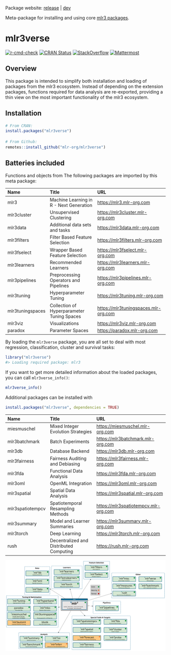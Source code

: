 
<!-- README.md is generated from README.Rmd. Please edit that file -->

Package website: [release](https://mlr3verse.mlr-org.com/) \|
[dev](https://mlr3verse.mlr-org.com/dev/)

Meta-package for installing and using core [mlr3
packages](https://github.com/mlr-org/mlr3/wiki/Extension-Packages).

# mlr3verse

<!-- badges: start -->

[![r-cmd-check](https://github.com/mlr-org/mlr3verse/actions/workflows/r-cmd-check.yml/badge.svg)](https://github.com/mlr-org/mlr3verse/actions/workflows/r-cmd-check.yml)
[![CRAN
Status](https://www.r-pkg.org/badges/version-ago/mlr3verse)](https://cran.r-project.org/package=mlr3verse)
[![StackOverflow](https://img.shields.io/badge/stackoverflow-mlr3-orange.svg)](https://stackoverflow.com/questions/tagged/mlr3)
[![Mattermost](https://img.shields.io/badge/chat-mattermost-orange.svg)](https://lmmisld-lmu-stats-slds.srv.mwn.de/mlr_invite/)
<!-- badges: end -->

## Overview

This package is intended to simplify both installation and loading of
packages from the mlr3 ecosystem. Instead of depending on the extension
packages, functions required for data analysis are re-exported,
providing a thin view on the most important functionality of the mlr3
ecosystem.

## Installation

``` r
# From CRAN:
install.packages("mlr3verse")

# From Github:
remotes::install_github("mlr-org/mlr3verse")
```

## Batteries included

Functions and objects from The following packages are imported by this
meta package:

| Name             | Title                                      | URL                                    |
|:-----------------|:-------------------------------------------|:---------------------------------------|
| mlr3             | Machine Learning in R - Next Generation    | <https://mlr3.mlr-org.com>             |
| mlr3cluster      | Unsupervised Clustering                    | <https://mlr3cluster.mlr-org.com>      |
| mlr3data         | Additional data sets and tasks             | <https://mlr3data.mlr-org.com>         |
| mlr3filters      | Filter Based Feature Selection             | <https://mlr3filters.mlr-org.com>      |
| mlr3fselect      | Wrapper Based Feature Selection            | <https://mlr3fselect.mlr-org.com>      |
| mlr3learners     | Recommended Learners                       | <https://mlr3learners.mlr-org.com>     |
| mlr3pipelines    | Preprocessing Operators and Pipelines      | <https://mlr3pipelines.mlr-org.com>    |
| mlr3tuning       | Hyperparameter Tuning                      | <https://mlr3tuning.mlr-org.com>       |
| mlr3tuningspaces | Collection of Hyperparameter Tuning Spaces | <https://mlr3tuningspaces.mlr-org.com> |
| mlr3viz          | Visualizations                             | <https://mlr3viz.mlr-org.com>          |
| paradox          | Parameter Spaces                           | <https://paradox.mlr-org.com>          |

By loading the `mlr3verse` package, you are all set to deal with most
regression, classification, cluster and survival tasks:

``` r
library("mlr3verse")
#> Loading required package: mlr3
```

If you want to get more detailed information about the loaded packages,
you can call `mlr3verse_info()`:

``` r
mlr3verse_info()
```

Additional packages can be installed with

``` r
install.packages("mlr3verse", dependencies = TRUE)
```

| Name             | Title                                   | URL                                    |
|:-----------------|:----------------------------------------|:---------------------------------------|
| miesmuschel      | Mixed Integer Evolution Strategies      | <https://miesmuschel.mlr-org.com>      |
| mlr3batchmark    | Batch Experiments                       | <https://mlr3batchmark.mlr-org.com>    |
| mlr3db           | Database Backend                        | <https://mlr3db.mlr-org.com>           |
| mlr3fairness     | Fairness Auditing and Debiasing         | <https://mlr3fairness.mlr-org.com>     |
| mlr3fda          | Functional Data Analysis                | <https://mlr3fda.mlr-org.com>          |
| mlr3oml          | OpenML Integration                      | <https://mlr3oml.mlr-org.com>          |
| mlr3spatial      | Spatial Data Analysis                   | <https://mlr3spatial.mlr-org.com>      |
| mlr3spatiotempcv | Spatiotemporal Resampling Methods       | <https://mlr3spatiotempcv.mlr-org.com> |
| mlr3summary      | Model and Learner Summaries             | <https://mlr3summary.mlr-org.com>      |
| mlr3torch        | Deep Learning                           | <https://mlr3torch.mlr-org.com>        |
| rush             | Decentralized and Distributed Computing | <https://rush.mlr-org.com>             |

<a href="https://raw.githubusercontent.com/mlr-org/mlr3/master/man/figures/mlr3verse.svg?sanitize=true"><img src="https://raw.githubusercontent.com/mlr-org/mlr3/master/man/figures/mlr3verse.svg?sanitize=true" /></a>
